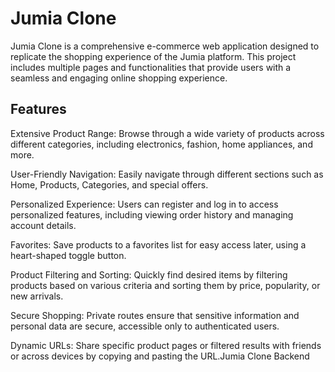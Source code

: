 # Jumia Clone
Jumia Clone is a comprehensive e-commerce web application designed to replicate the shopping experience of the Jumia platform. This project includes multiple pages and functionalities that provide users with a seamless and engaging online shopping experience.

## Features
Extensive Product Range: Browse through a wide variety of products across different categories, including electronics, fashion, home appliances, and more.

User-Friendly Navigation: Easily navigate through different sections such as Home, Products, Categories, and special offers.

Personalized Experience: Users can register and log in to access personalized features, including viewing order history and managing account details.

Favorites: Save products to a favorites list for easy access later, using a heart-shaped toggle button.

Product Filtering and Sorting: Quickly find desired items by filtering products based on various criteria and sorting them by price, popularity, or new arrivals.

Secure Shopping: Private routes ensure that sensitive information and personal data are secure, accessible only to authenticated users.

Dynamic URLs: Share specific product pages or filtered results with friends or across devices by copying and pasting the URL.Jumia Clone Backend
